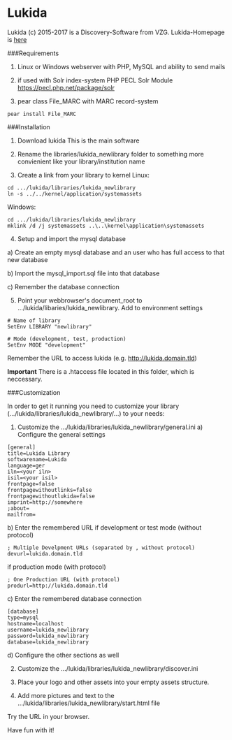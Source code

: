 # Lukida

Lukida (c) 2015-2017 is a Discovery-Software from VZG.
Lukida-Homepage is [here](https://www.lukida.org/)

###Requirements
1) Linux or Windows webserver with PHP, MySQL and ability to send mails

2) if used with Solr index-system
PHP PECL Solr Module https://pecl.php.net/package/solr

3) pear class File_MARC with MARC record-system
```
pear install File_MARC
```

###Installation

1) Download lukida
This is the main software 

2) Rename the libraries/lukida_newlibrary folder to something more convienient like your library/institution name

3) Create a link from your library to kernel
Linux:
```
cd .../lukida/libraries/lukida_newlibrary
ln -s ../../kernel/application/systemassets
```
Windows:
```
cd .../lukida/libraries/lukida_newlibrary
mklink /d /j systemassets ..\..\kernel\application\systemassets
```

4) Setup and import the mysql database

a) Create an empty mysql database and an user who has full access to that new database

b) Import the mysql_import.sql file into that database

c) Remember the database connection

5) Point your webbrowser's document_root to .../lukida/libaries/lukida_newlibrary. Add to environment settings
```
# Name of library
SetEnv LIBRARY "newlibrary"

# Mode (development, test, production)
SetEnv MODE "development"
```
Remember the URL to access lukida (e.g. http://lukida.domain.tld)

**Important**
There is a .htaccess file located in this folder, which is neccessary.

###Customization

In order to get it running you need to customize your library (.../lukida/libraries/lukida_newlibrary/...) to your needs:

1) Customize the .../lukida/libraries/lukida_newlibrary/general.ini
a) Configure the general settings
```
[general]
title=Lukida Library
softwarename=Lukida
language=ger
iln=<your iln>
isil=<your isil>
frontpage=false
frontpagewithoutlinks=false
frontpagewithoutlukida=false
imprint=http://somewhere
;about=
mailfrom=
```

b) Enter the remembered URL 
if development or test mode (without protocol)
```
; Multiple Develpment URLs (separated by , without protocol)
devurl=lukida.domain.tld
```
if production mode (with protocol)
```
; One Production URL (with protocol)
produrl=http://lukida.domain.tld
```

c) Enter the remembered database connection
```
[database]
type=mysql
hostname=localhost
username=lukida_newlibrary
password=lukida_newlibrary
database=lukida_newlibrary
```

d) Configure the other sections as well

2) Customize the .../lukida/libraries/lukida_newlibrary/discover.ini

3) Place your logo and other assets into your empty assets structure. 

4) Add more pictures and text to the .../lukida/libraries/lukida_newlibrary/start.html file

Try the URL in your browser.

Have fun with it!
